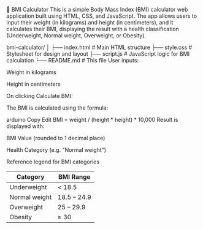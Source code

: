 🧮 BMI Calculator
This is a simple Body Mass Index (BMI) calculator web application built using HTML, CSS, and JavaScript. The app allows users to input their weight (in kilograms) and height (in centimeters), and it calculates their BMI, displaying the result with a health classification (Underweight, Normal weight, Overweight, or Obesity).

bmi-calculator/
│
├── index.html         # Main HTML structure
├── style.css          # Stylesheet for design and layout
├── script.js          # JavaScript logic for BMI calculation
└── README.md          # This file
User inputs:

Weight in kilograms

Height in centimeters

On clicking Calculate BMI:

The BMI is calculated using the formula:

arduino
Copy
Edit
BMI = weight / (height * height) * 10,000
Result is displayed with:

BMI Value (rounded to 1 decimal place)

Health Category (e.g. "Normal weight")

Reference legend for BMI categories

| Category      | BMI Range   |
| ------------- | ----------- |
| Underweight   | < 18.5      |
| Normal weight | 18.5 – 24.9 |
| Overweight    | 25 – 29.9   |
| Obesity       | ≥ 30        |
